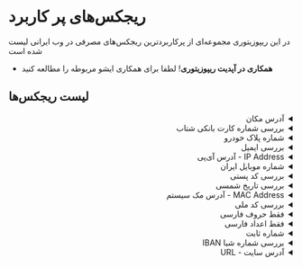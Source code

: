 
# ریجکس‌های پر کاربرد

در این ریپوزیتوری مجموعه‌ای از پرکاربردترین ریجکس‌های مصرفی در وب ایرانی لیست شده است

* **همکاری در آپدیت ریپوزیتوری**! لطفا برای همکاری ایشو مربوطه را مطالعه کنید

## لیست ریجکس‌ها

<details dir="rtl" style="">
    <summary>آدرس مکان</summary>
    <br>
    حروف فارسی و اعداد را قبول میکند شامل تمامی کاراتر‌های قابل استفاده در آدرس فارسی است
    <br>
    نمونه صحیح: خ تهرانی پ1, زنگ اول پلاک 2, خیابان آزادی – خیابان ملت – جنب تاکسیرانی – ساختمان سابق – شرکت شهرک صنعتی – طبقه سوم
    <br>
    <br>

```js
^[\u0600-\u06FF\s\d-–]+$
```
</details>

<details dir="rtl" style="">
    <summary>بررسی شماره کارت بانکی شتاب</summary>
    <br>
    شماره کارت بانکی شماره کارت بانکی ۱۶ رقم دارد و هیچ حرف انگلیسی یا فارسی در آن به کار نمی‌رود
    <br>
    نمونه صحیح: 6037251221121221, 5022291076442290, 2056789787874411, 9919102365459878
    <br>
    <br>

```js
[2569]{1}[\d]{15}
```
</details>

<details dir="rtl" style="">
    <summary>شماره پلاک خودرو</summary>
    <br>
    12 ب 345 ایران 67 یا به صورت کلی XX Y XXX ایران ZZ --- بررسی شماره پلاک ماشین‌ها
    <br>
    نمونه صحیح: 12 ب 345 ایران 67, 45 د 123 ایران 01, 07 م 789 ایران 88, 32 ی 321 ایران 45
    <br>
    <br>

```js
^\d{2}\s?[ب-ی]\s?\d{3}\s?ایران\s?\d{2}$
```
</details>

<details dir="rtl" style="">
    <summary>بررسی ایمیل</summary>
    <br>
    ایمیل صحیح قبول میکند
    <br>
    نمونه صحیح: majidh1@live.com, a@b.com
    <br>
    <br>

```js
^[\w-\.]+@([\w-]+\.)+[\w-]{2,4}$
```
</details>

<details dir="rtl" style="">
    <summary>IP Address - آدرس آی‌پی</summary>
    <br>
    IP آدرس شناسه‌ای عددی است که برای شناسایی دستگاه‌ها در شبکه استفاده می‌شود و ساختارش در حالت IPv4 (چهار بخش عددی از 0 تا 255، مثل 192.168.1.1) است.
    <br>
    نمونه صحیح: 192.168.1.1, 255.255.255.255, 0.0.0.0, 10.20.30.40
    <br>
    <br>

```js
^(25[0-5]|2[0-4][0-9]|1[0-9]{2}|[1-9]?[0-9]).(25[0-5]|2[0-4][0-9]|1[0-9]{2}|[1-9]?[0-9]).(25[0-5]|2[0-4][0-9]|1[0-9]{2}|[1-9]?[0-9]).(25[0-5]|2[0-4][0-9]|1[0-9]{2}|[1-9]?[0-9])$
```
</details>

<details dir="rtl">
    <summary>شماره موبایل ایران</summary>
    <br>
    

<details dir="rtl" style="padding: 0 25px">
    <summary>شماره موبایل ایران - داخلی</summary>
    <br>
    شماره موبایل صحیح قبول میکند و با 09 شروع میشود
    <br>
    نمونه صحیح: 09012345678, 09121234567
    <br>
    <br>

```js
^09\d{9}$
```
</details>


<details dir="rtl" style="padding: 0 25px">
    <summary>شماره موبایل ایران - خارجی</summary>
    <br>
    شماره موبایل صحیح قبول میکند و با +989 شروع میشود
    <br>
    نمونه صحیح: +989012345678, +989121234567
    <br>
    <br>

```js
^\+989\d{9}$
```
</details>


<details dir="rtl" style="padding: 0 25px">
    <summary>شماره موبایل ایران - داخلی یا خارجی</summary>
    <br>
    شماره موبایل صحیح قبول میکند و یا با +98 شروع میشود یا با 0
    <br>
    نمونه صحیح: +989012345678, 09351234567
    <br>
    <br>

```js
^(\+98|0)?9\d{9}$
```
</details>

</details>
    
<details dir="rtl" style="">
    <summary>بررسی کد پستی</summary>
    <br>
    کدپستی شامل 10 رقم میباشد فقط اعداد قابل قبول است
    <br>
    نمونه صحیح: 6317836531, 5614793457, 3715659319
    <br>
    <br>

```js
\b(?!(\d)\1{3})[13-9]{4}[1346-9][013-9]{5}\b
```
</details>

<details dir="rtl" style="">
    <summary>بررسی تاریخ شمسی</summary>
    <br>
    تاریخ شمسی صحیح قبول میکند و بین اعداد / هست این regex سال‌های غیر مرسوم را پوشش نمیدهد
    <br>
    نمونه صحیح: 1371/10/08, 1471/12/29, 1271/01/01, 1571/05/11, 1329/08/25
    <br>
    <br>

```js
^1[2-5]\d{2}/((0[1-6]/((3[0-1])|([1-2][0-9])|(0[1-9])))|((1[0-2]|(0[7-9]))/(30|([1-2][0-9])|(0[1-9]))))$
```
</details>

<details dir="rtl" style="">
    <summary>MAC Address - آدرس مک سیستم</summary>
    <br>
    این آدرس از 6 بخش شامل عدد و حرف (هگزادسیمال) تشکیل شده و با : این موارد از هم جدا شده است یا به هم چسبیده هستند
    <br>
    نمونه صحیح: AA:BB:CC:DD:EE:FF, 4A:1B:CC:D5:EE:F2, AABBCCDDEEFF, 4AB2C9D7EE1F
    <br>
    <br>

```js
^(?:[0-9A-f]{2}[:]?){6}(?<![:])$
```
</details>

<details dir="rtl" style="">
    <summary>بررسی کد ملی</summary>
    <br>
    کد ملی 10 رقمی و فقط عدد قبول میکند به دلیل داشتن الگوریتم در کد ملی با ریجکس به تهنایی نمی‌توان کد ملی را اعتبار سنجی کرد برای بررسی صحیح بودن کد ملی از <a href="https://github.com/majidh1/iranianNationalCode/blob/main/src/iranianNationalCodeValidator.js">این ریپو</a> میتوانید استفاده کنید
    <br>
    نمونه صحیح: 0011234554, 2569871231
    <br>
    <br>

```js
^[0-9]{10}$
```
</details>

<details dir="rtl" style="">
    <summary>فقط حروف فارسی</summary>
    <br>
    حروف فارسی قبول میکند شامل تمامی کاراتر‌های قابل استفاده در متون فارسی
    <br>
    نمونه صحیح: سلام, ضصثقفغعهخحجچچچچچچچچچچچپگکمنتالبیسشظطزرذدئوريالًٌٍـآۀَُِّءأإؤژية
    <br>
    <br>

```js
^[\u0600-\u06FF\s]+$
```
</details>

<details dir="rtl" style="">
    <summary>فقط اعداد فارسی</summary>
    <br>
    فقط اعداد فارسی قبول میکند
    <br>
    نمونه صحیح: ۰۱۲۳۴۵۶۷۸۹, ۹۵۹۱۲۰۰۰۰۶۳۳
    <br>
    <br>

```js
^[۰۱۲۳۴۵۶۷۸۹]+$
```
</details>

<details dir="rtl" style="">
    <summary>شماره ثابت</summary>
    <br>
    فقط اعداد ترکیب و پیش شماره
    <br>
    نمونه صحیح: 021-66332211, 039-55126541, 041-35674124, 068-66332211
    <br>
    <br>

```js
^0[0-9]{2,}-[0-9]{7,}$
```
</details>

<details dir="rtl" style="">
    <summary>بررسی شماره شبا IBAN</summary>
    <br>
    شماره شبا بانکی ایران با IR شروع میشود و 24 رقم عددی دارد و هیچ حرف انگلیسی یا فارسی دیگری در آن به کار نمی‌رود
    <br>
    نمونه صحیح: IR123456789012345678901234, IR987654321123564878955752
    <br>
    <br>

```js
IR[0-9]{24}
```
</details>

<details dir="rtl" style="">
    <summary>آدرس سایت - URL</summary>
    <br>
    یک آدرس سایت معتبر قبول میکند
    <br>
    نمونه صحیح: https://stackoverflow.com/, http://stackoverflow.com, http://google.com/test, https://github.blog
    <br>
    <br>

```js
https?://(www\.)?[-a-zA-Z0-9@:%._\+~#=]{1,256}\.[a-zA-Z0-9()]{1,6}\b([-a-zA-Z0-9()@:%_\+.~#?&//=]*)
```
</details>

